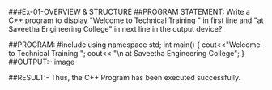 ###Ex-01-OVERVIEW & STRUCTURE
##PROGRAM STATEMENT:
Write a C++ program to display "Welcome to Technical Training " in first line and "at Saveetha Engineering College" in next line in the output device?

##PROGRAM:
  #include <iostream> 
  using namespace std; 
  int main() 
  { 
   cout<<"Welcome to Technical Training "; 
   cout<< "\n at Saveetha Engineering College"; 
  }
##OUTPUT:-
image

##RESULT:-
Thus, the C++ Program has been executed successfully.
